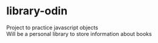 # library-odin

Project to practice javascript objects  
Will be a personal library to store information about books